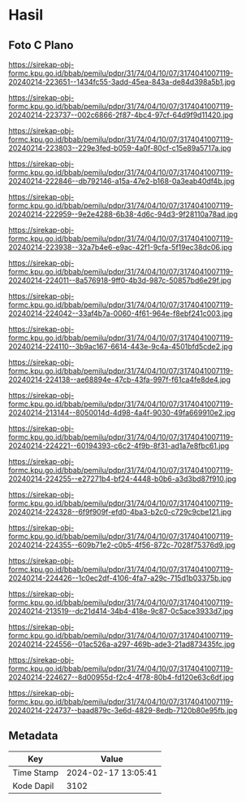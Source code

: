 # Hasil

## Foto C Plano

https://sirekap-obj-formc.kpu.go.id/bbab/pemilu/pdpr/31/74/04/10/07/3174041007119-20240214-223651--1434fc55-3add-45ea-843a-de84d398a5b1.jpg

https://sirekap-obj-formc.kpu.go.id/bbab/pemilu/pdpr/31/74/04/10/07/3174041007119-20240214-223737--002c6866-2f87-4bc4-97cf-64d9f9d11420.jpg

https://sirekap-obj-formc.kpu.go.id/bbab/pemilu/pdpr/31/74/04/10/07/3174041007119-20240214-223803--229e3fed-b059-4a0f-80cf-c15e89a5717a.jpg

https://sirekap-obj-formc.kpu.go.id/bbab/pemilu/pdpr/31/74/04/10/07/3174041007119-20240214-222846--db792146-a15a-47e2-b168-0a3eab40df4b.jpg

https://sirekap-obj-formc.kpu.go.id/bbab/pemilu/pdpr/31/74/04/10/07/3174041007119-20240214-222959--9e2e4288-6b38-4d6c-94d3-9f28110a78ad.jpg

https://sirekap-obj-formc.kpu.go.id/bbab/pemilu/pdpr/31/74/04/10/07/3174041007119-20240214-223938--32a7b4e6-e9ac-42f1-9cfa-5f19ec38dc06.jpg

https://sirekap-obj-formc.kpu.go.id/bbab/pemilu/pdpr/31/74/04/10/07/3174041007119-20240214-224011--8a576918-9ff0-4b3d-987c-50857bd6e29f.jpg

https://sirekap-obj-formc.kpu.go.id/bbab/pemilu/pdpr/31/74/04/10/07/3174041007119-20240214-224042--33af4b7a-0060-4f61-964e-f8ebf241c003.jpg

https://sirekap-obj-formc.kpu.go.id/bbab/pemilu/pdpr/31/74/04/10/07/3174041007119-20240214-224110--3b9ac167-6614-443e-9c4a-4501bfd5cde2.jpg

https://sirekap-obj-formc.kpu.go.id/bbab/pemilu/pdpr/31/74/04/10/07/3174041007119-20240214-224138--ae68894e-47cb-43fa-997f-f61ca4fe8de4.jpg

https://sirekap-obj-formc.kpu.go.id/bbab/pemilu/pdpr/31/74/04/10/07/3174041007119-20240214-213144--8050014d-4d98-4a4f-9030-49fa669910e2.jpg

https://sirekap-obj-formc.kpu.go.id/bbab/pemilu/pdpr/31/74/04/10/07/3174041007119-20240214-224221--60194393-c6c2-4f9b-8f31-ad1a7e8fbc61.jpg

https://sirekap-obj-formc.kpu.go.id/bbab/pemilu/pdpr/31/74/04/10/07/3174041007119-20240214-224255--e27271b4-bf24-4448-b0b6-a3d3bd87f910.jpg

https://sirekap-obj-formc.kpu.go.id/bbab/pemilu/pdpr/31/74/04/10/07/3174041007119-20240214-224328--6f9f909f-efd0-4ba3-b2c0-c729c9cbe121.jpg

https://sirekap-obj-formc.kpu.go.id/bbab/pemilu/pdpr/31/74/04/10/07/3174041007119-20240214-224355--609b71e2-c0b5-4f56-872c-7028f75376d9.jpg

https://sirekap-obj-formc.kpu.go.id/bbab/pemilu/pdpr/31/74/04/10/07/3174041007119-20240214-224426--1c0ec2df-4106-4fa7-a29c-715d1b03375b.jpg

https://sirekap-obj-formc.kpu.go.id/bbab/pemilu/pdpr/31/74/04/10/07/3174041007119-20240214-213519--dc21d414-34b4-418e-9c87-0c5ace3933d7.jpg

https://sirekap-obj-formc.kpu.go.id/bbab/pemilu/pdpr/31/74/04/10/07/3174041007119-20240214-224556--01ac526a-a297-469b-ade3-21ad873435fc.jpg

https://sirekap-obj-formc.kpu.go.id/bbab/pemilu/pdpr/31/74/04/10/07/3174041007119-20240214-224627--8d00955d-f2c4-4f78-80b4-fd120e63c6df.jpg

https://sirekap-obj-formc.kpu.go.id/bbab/pemilu/pdpr/31/74/04/10/07/3174041007119-20240214-224737--baad879c-3e6d-4829-8edb-7120b80e95fb.jpg


## Metadata

| Key        | Value               |
| ---------- | ------------------- |
| Time Stamp | 2024-02-17 13:05:41 |
| Kode Dapil | 3102                |



